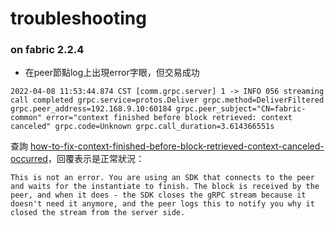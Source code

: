 # troubleshooting
### on fabric 2.2.4
* 在peer節點log上出現error字眼，但交易成功 
```log
2022-04-08 11:53:44.874 CST [comm.grpc.server] 1 -> INFO 056 streaming call completed grpc.service=protos.Deliver grpc.method=DeliverFiltered grpc.peer_address=192.168.9.10:60184 grpc.peer_subject="CN=fabric-common" error="context finished before block retrieved: context canceled" grpc.code=Unknown grpc.call_duration=3.614366551s
```
查詢 [how-to-fix-context-finished-before-block-retrieved-context-canceled-occurred](https://stackoverflow.com/questions/55733319/how-to-fix-context-finished-before-block-retrieved-context-canceled-occurred)，回覆表示是正常狀況：
```
This is not an error. You are using an SDK that connects to the peer and waits for the instantiate to finish. The block is received by the peer, and when it does - the SDK closes the gRPC stream because it doesn't need it anymore, and the peer logs this to notify you why it closed the stream from the server side.
```

